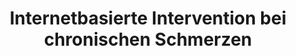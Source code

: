 --- 
abstract: '' 
authors: 
 - J Lin
 -  S Paganini
 -  L Sander
 -  M Lüking
 -  D Daniel Ebert
 -  M Buhrman
doi: '' 
featured: false 
publication: '*Dtsch Arztebl Int*, 130' 
publication_short: '' 
publishDate: '2017-01-01' 
title: 'Internetbasierte Intervention bei chronischen Schmerzen' 
url_code: '' 
url_dataset: '' 
url_pdf: '' 
url_poster: '' 
url_project: '' 
url_slides: '' 
url_source: '' 
url_video: '' 
---